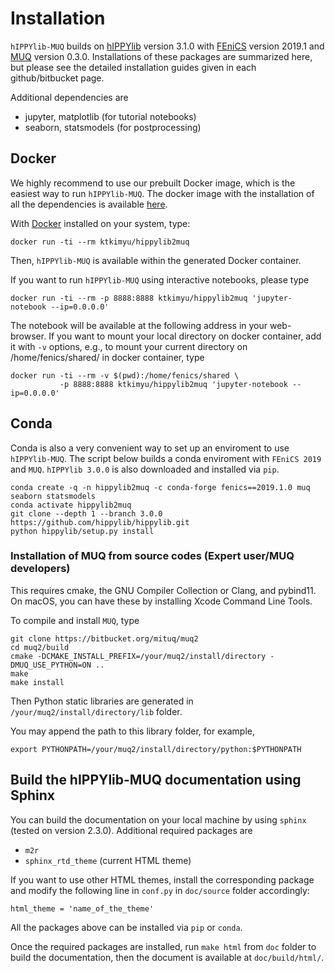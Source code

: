# Installation

`hIPPYlib-MUQ` builds on [hIPPYlib](https://github.com/hippylib/hippylib)
version 3.1.0 with [FEniCS](https://fenicsproject.org/) version 2019.1 and
[MUQ](https://bitbucket.org/mituq/muq2/src/master/) version 0.3.0.
Installations of these packages are summarized here, but please see the
detailed installation guides given in each github/bitbucket page.

Additional dependencies are

- jupyter, matplotlib (for tutorial notebooks)
- seaborn, statsmodels (for postprocessing)

## Docker

We highly recommend to use our prebuilt Docker image, which is the
easiest way to run `hIPPYlib-MUQ`. The docker image with the installation of
all the dependencies is available
[here](https://hub.docker.com/r/ktkimyu/hippylib2muq).

With [Docker](https://www.docker.com/) installed on your system, type:
```
docker run -ti --rm ktkimyu/hippylib2muq
```
Then, `hIPPYlib-MUQ` is available within the generated Docker container.

If you want to run `hIPPYlib-MUQ` using interactive notebooks, please type

```
docker run -ti --rm -p 8888:8888 ktkimyu/hippylib2muq 'jupyter-notebook --ip=0.0.0.0'
```
The notebook will be available at the following address in your web-browser.
If you want to mount your local directory on docker container, add it with `-v`
options, e.g., to mount your current directory on /home/fenics/shared/ in
docker container, type
```
docker run -ti --rm -v $(pwd):/home/fenics/shared \
           -p 8888:8888 ktkimyu/hippylib2muq 'jupyter-notebook --ip=0.0.0.0'
```

## Conda

Conda is also a very convenient way to set up an enviroment to use `hIPPYlib-MUQ`.
The script below builds a conda enviroment with `FEniCS 2019` and `MUQ`.
`hIPPYlib 3.0.0` is also downloaded and installed via `pip`.


```
conda create -q -n hippylib2muq -c conda-forge fenics==2019.1.0 muq seaborn statsmodels
conda activate hippylib2muq
git clone --depth 1 --branch 3.0.0 https://github.com/hippylib/hippylib.git
python hippylib/setup.py install
```
### Installation of MUQ from source codes (Expert user/MUQ developers)

This requires cmake, the GNU Compiler Collection or Clang, and pybind11.
On macOS, you can have these by installing Xcode Command Line Tools.

To compile and install `MUQ`, type

```
git clone https://bitbucket.org/mituq/muq2
cd muq2/build
cmake -DCMAKE_INSTALL_PREFIX=/your/muq2/install/directory -DMUQ_USE_PYTHON=ON ..
make
make install
```

Then Python static libraries are generated in `/your/muq2/install/directory/lib` folder.

You may append the path to this library folder, for example,

```
export PYTHONPATH=/your/muq2/install/directory/python:$PYTHONPATH
```


## Build the hIPPYlib-MUQ documentation using Sphinx

You can build the documentation on your local machine by using `sphinx`
(tested on version 2.3.0).
Additional required packages are
- `m2r`
- `sphinx_rtd_theme` (current HTML theme)

If you want to use other HTML themes, install the corresponding package and
modify the following line in `conf.py` in `doc/source` folder accordingly:
```
html_theme = 'name_of_the_theme'
```

All the packages above can be installed via `pip` or `conda`.

Once the required packages are installed, run `make html` from `doc` folder to
build the documentation, then the document is available at
`doc/build/html/`.
